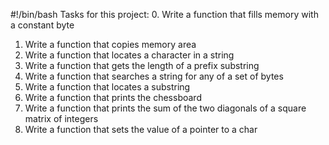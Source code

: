 #!/bin/bash
Tasks for this project:
0. Write a function that fills memory with a constant byte
1. Write a function that copies memory area
2. Write a function that locates a character in a string
3. Write a function that gets the length of a prefix substring
4. Write a function that searches a string for any of a set of bytes
5. Write a function that locates a substring
6. Write a function that prints the chessboard
7. Write a function that prints the sum of the two diagonals of a square matrix of integers
8. Write a function that sets the value of a pointer to a char